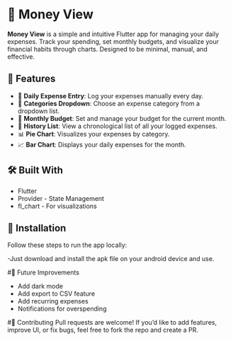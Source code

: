 # 💸 Money View

**Money View** is a simple and intuitive Flutter app for managing your daily expenses. Track your spending, set monthly budgets, and visualize your financial habits through charts. Designed to be minimal, manual, and effective.

## 🚀 Features

  - 📅 **Daily Expense Entry**: Log your expenses manually every day.
  - 📂 **Categories Dropdown**: Choose an expense category from a dropdown list.
  - 🎯 **Monthly Budget**: Set and manage your budget for the current month.
  - 🧾 **History List**: View a chronological list of all your logged expenses.
  - 📊 **Pie Chart**: Visualizes your expenses by category.
  - 📈 **Bar Chart**: Displays your daily expenses for the month.




## 🛠️ Built With

  - Flutter
  - Provider - State Management
  - fl_chart - For visualizations

## 📲 Installation

Follow these steps to run the app locally:

  -Just download and install the apk file on your android device and use.

#🧩 Future Improvements
   - Add dark mode
   - Add export to CSV feature
   - Add recurring expenses
   - Notifications for overspending  

#🙌 Contributing
Pull requests are welcome! If you’d like to add features, improve UI, or fix bugs, feel free to fork the repo and create a PR.


